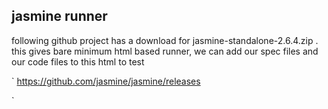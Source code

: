 ## jasmine runner

following github project has a download for jasmine-standalone-2.6.4.zip . this gives bare minimum html based runner, we can add our spec files and our code files to this html to test


`
https://github.com/jasmine/jasmine/releases

`